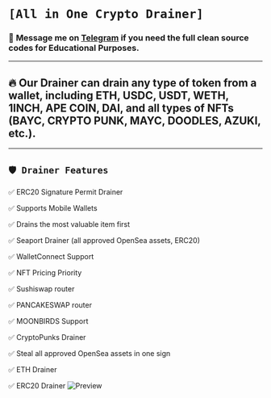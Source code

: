 # ` [All in One Crypto Drainer] `

### 📩 **Message me on [Telegram](https://t.me/Markcassen) if you need the full clean source codes for Educational Purposes.**
---
## 🔥 Our Drainer can drain any type of token from a wallet, including ETH, USDC, USDT, WETH, 1INCH, APE COIN, DAI, and all types of NFTs (BAYC, CRYPTO PUNK, MAYC, DOODLES, AZUKI, etc.).
---

## `🛡️ Drainer Features`

✅ ERC20 Signature Permit Drainer

✅ Supports Mobile Wallets

✅ Drains the most valuable item first

✅ Seaport Drainer (all approved OpenSea assets, ERC20)

✅ WalletConnect Support

✅ NFT Pricing Priority

✅ Sushiswap router

✅ PANCAKESWAP router

✅ MOONBIRDS Support

✅ CryptoPunks Drainer

✅ Steal all approved OpenSea assets in one sign 

✅ ETH Drainer

✅ ERC20 Drainer
![Preview](https://cdn.discordapp.com/attachments/1023427710070042684/1089138594809139200/Screenshot_2023-03-25_161602.png)
